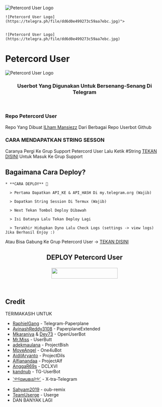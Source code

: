 ![Petercord User Logo](https://telegra.ph/file/dd6d0e499273c59aa7ebc.jpg)



    ![Petercord User Logo](https://telegra.ph/file/dd6d0e499273c59aa7ebc.jpg)">
    
  
    ![Petercord User Logo](https://telegra.ph/file/dd6d0e499273c59aa7ebc.jpg) 
  </a>
</p>  

# Petercord User
![Petercord User Logo](https://telegra.ph/file/dd6d0e499273c59aa7ebc.jpg)

<h3 align="center">Userbot Yang Digunakan Untuk Bersenang-Senang Di Telegram</h3>
<p align="center">&nbsp;</p>

### Repo Petercord User
Repo Yang Dibuat [ILham Mansiezz](https://t.me/bismillahselaluadaa) Dari Berbagai Repo Userbot Github 


### CARA MENDAPATKAN STRING SESSON

Caranya Pergi Ke Grup Support Petercord User Lalu Ketik #String [TEKAN DISINI](https://t.me/LordUserbot_Group) Untuk Masuk Ke Grup Support

## Bagaimana Cara Deploy?

```
* **CARA DEPLOY** 🔧

  > Pertama Dapatkan API_KE & API_HASH Di my.telegram.org (Wajib)

  > Dapatkan String Session Di Termux (Wajib)

  > Next Tekan Tombol Deploy Dibawah

  > Isi Datanya Lalu Tekan Deploy Lagi

  > Terakhir Hidupkan Dyno Lalu Check Logs (settings -> view logs) Jika Berhasil Enjoy :)
```
Atau Bisa Gabung Ke Grup Petercord User -> [TEKAN DISINI](https://t.me/LordUserbot_Group)
## <p align="center">DEPLOY Petercord User</p>


<p align="center"><a href="https://heroku.com/deploy?template=https://github.com/ilham77mansiz/Petercord-Userbotilham"> <img src="https://img.shields.io/badge/Deploy%20Ke%20Heroku-magenta?style=flat&logo=heroku" width="210" height="34.45" /></a></p>

<br>
</p>

## Credit
TERIMAKASIH UNTUK

*   [RaphielGang](https://github.com/RaphielGang) - Telegram-Paperplane
*   [AvinashReddy3108](https://github.com/AvinashReddy3108) - PaperplaneExtended
*   [Mkaraniya](https://github.com/mkaraniya) & [Dev73](https://github.com/Devp73) - OpenUserBot
*   [Mr.Miss](https://github.com/keselekpermen69) - UserButt
*   [adekmaulana](https://github.com/adekmaulana) - ProjectBish
*   [MoveAngel](https://github.com/MoveAngel) - One4uBot
*   [AidilAryanto](https://github.com/aidilaryanto) - ProjectDils 
*   [Alfianandaa](https://github.com/alfianandaa/ProjectAlf) - ProjectAlf
*   [AnggaR69s](https://github.com/GengKapak/DCLXVI) - DCLXVI
*   [kandnub](https://github.com/kandnub) - TG-UserBot
*   [༺αиυвιѕ༻](https://github.com/Dark-Princ3) - X-tra-Telegram
*   [Sahyam2019](https://github.com/sahyam2019/oub-remix) - oub-remix
*   [TeamUserge](https://github.com/UsergeTeam/Userge) - Userge
*   DAN BANYAK LAGI 
